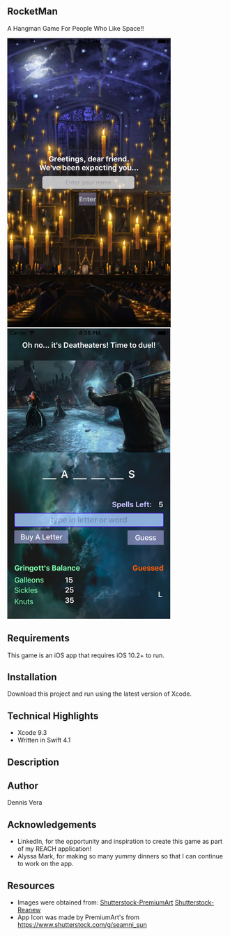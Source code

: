 ## RocketMan
A Hangman Game For People Who Like Space!!

![Welcome Screen](https://github.com/bmanjuu/HPHangman/blob/master/HPHangmanWelcomeScreen.png)   ![Gameplay](https://github.com/bmanjuu/HPHangman/blob/master/HPHangmangGameScreen.png)

## Requirements
This game is an iOS app that requires iOS 10.2+ to run. 

## Installation
Download this project and run using the latest version of Xcode.

## Technical Highlights
* Xcode 9.3 
* Written in Swift 4.1

## Description


## Author
Dennis Vera

## Acknowledgements
* LinkedIn, for the opportunity and inspiration to create this game as part of my REACH application! 
* Alyssa Mark, for making so many yummy dinners so that I can continue to work on the app. 

## Resources
* Images were obtained from: [Shutterstock-PremiumArt](https://www.shutterstock.com/image-vector/vector-flat-cosmos-design-background-cute-579763333) [Shutterstock-Reanew](https://www.shutterstock.com/image-vector/vector-flat-asteroids-planet-earth-space-712978225)
* App Icon was made by PremiumArt's from https://www.shutterstock.com/g/seamni_sun
